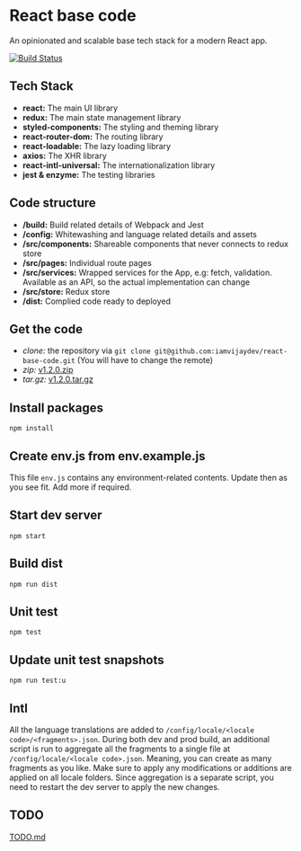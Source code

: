 React base code
===============

An opinionated and scalable base tech stack for a modern React app.

[![Build Status](https://travis-ci.org/iamvijaydev/react-base-code.svg?branch=master)](https://travis-ci.org/iamvijaydev/react-base-code)

## Tech Stack
- **react:** The main UI library
- **redux:** The main state management library
- **styled-components:** The styling and theming library
- **react-router-dom:** The routing library
- **react-loadable:** The lazy loading library
- **axios:** The XHR library
- **react-intl-universal:** The internationalization library
- **jest & enzyme:** The testing libraries

## Code structure
- **/build:** Build related details of Webpack and Jest
- **/config:** Whitewashing and language related details and assets
- **/src/components:** Shareable components that never connects to redux store
- **/src/pages:** Individual route pages
- **/src/services:** Wrapped services for the App, e.g: fetch, validation. Available as an API, so the actual implementation can change
- **/src/store:** Redux store
- **/dist:** Complied code ready to deployed

## Get the code
- *clone:* the repository via `git clone git@github.com:iamvijaydev/react-base-code.git` (You will have to change the remote)
- *zip:* [v1.2.0.zip](https://github.com/iamvijaydev/react-base-code/archive/v1.2.0.zip)
- *tar.gz:* [v1.2.0.tar.gz](https://github.com/iamvijaydev/react-base-code/archive/v1.2.0.tar.gz)

## Install packages
```shell
npm install
```

## Create env.js from env.example.js
This file `env.js` contains any environment-related contents. Update then as you see fit. Add more if required.

## Start dev server
```shell
npm start
```

## Build dist
```shell
npm run dist
```

## Unit test
```shell
npm test
```

## Update unit test snapshots
```shell
npm run test:u
```

## Intl
All the language translations are added to `/config/locale/<locale code>/<fragments>.json`. During both dev and prod build, an additional script is run to aggregate all the fragments to a single file at `/config/locale/<locale code>.json`. Meaning, you can create as many fragments as you like. Make sure to apply any modifications or additions are applied on all locale folders. Since aggregation is a separate script, you need to restart the dev server to apply the new changes.

## TODO
[TODO.md](https://github.com/iamvijaydev/react-base-code/blob/master/TODO.md)

